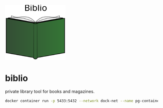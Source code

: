 <img src="https://raw.githubusercontent.com/BennerLukas/biblio/main/doc/Design/svg/Logo.svg" alt="Logo" width="200"/>


# biblio

private library tool for books and magazines.

```bash
docker container run -p 5433:5432 --network dock-net --name pg-container -e POSTGRES_PASSWORD=1234 postgres:12.2 
````
